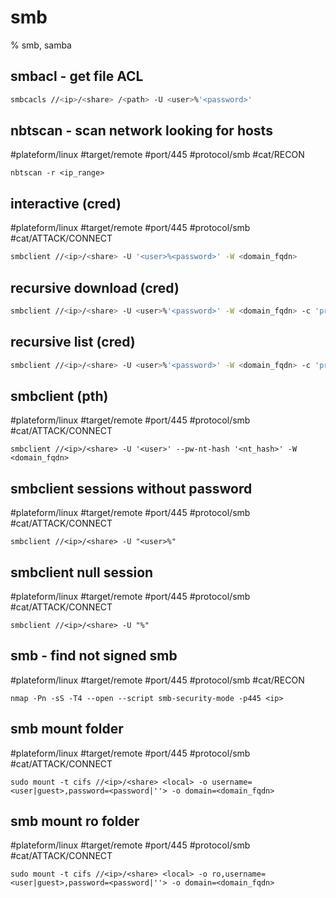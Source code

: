 # smb
% smb, samba

## smbacl - get file ACL
```bash
smbcacls //<ip>/<share> /<path> -U <user>%'<password>'
```

## nbtscan - scan network looking for hosts
#plateform/linux #target/remote #port/445 #protocol/smb #cat/RECON 
```
nbtscan -r <ip_range>
```

## interactive (cred)
#plateform/linux #target/remote #port/445 #protocol/smb #cat/ATTACK/CONNECT  
```bash
smbclient //<ip>/<share> -U '<user>%<password>' -W <domain_fqdn>
```

## recursive download (cred)
```bash
smbclient //<ip>/<share> -U <user>%'<password>' -W <domain_fqdn> -c 'prompt OFF; recurse ON;  mget *'
```

## recursive list (cred)
```bash
smbclient //<ip>/<share> -U <user>%'<password>' -W <domain_fqdn> -c 'prompt OFF; recurse ON;  ls'
```

## smbclient (pth)
#plateform/linux #target/remote #port/445 #protocol/smb #cat/ATTACK/CONNECT  
```
smbclient //<ip>/<share> -U '<user>' --pw-nt-hash '<nt_hash>' -W <domain_fqdn>
```

## smbclient sessions without password
#plateform/linux #target/remote #port/445 #protocol/smb #cat/ATTACK/CONNECT  
```
smbclient //<ip>/<share> -U "<user>%"
```

## smbclient null session
#plateform/linux #target/remote #port/445 #protocol/smb #cat/ATTACK/CONNECT  
```
smbclient //<ip>/<share> -U "%"
```

## smb - find not signed  smb
#plateform/linux #target/remote #port/445 #protocol/smb #cat/RECON 
```
nmap -Pn -sS -T4 --open --script smb-security-mode -p445 <ip>
```

## smb mount folder
#plateform/linux #target/remote #port/445 #protocol/smb #cat/ATTACK/CONNECT  
```
sudo mount -t cifs //<ip>/<share> <local> -o username=<user|guest>,password=<password|''> -o domain=<domain_fqdn>
```

## smb mount ro folder
#plateform/linux #target/remote #port/445 #protocol/smb #cat/ATTACK/CONNECT  
```
sudo mount -t cifs //<ip>/<share> <local> -o ro,username=<user|guest>,password=<password|''> -o domain=<domain_fqdn>
```

